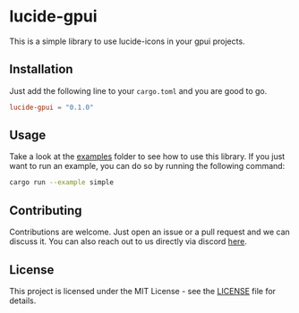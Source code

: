 # lucide-gpui

This is a simple library to use lucide-icons in your gpui projects.

## Installation

Just add the following line to your `cargo.toml` and you are good to go.

```toml
lucide-gpui = "0.1.0"
```

## Usage

Take a look at the [examples](./lucide-gpui/examples) folder to see how to use this library.
If you just want to run an example, you can do so by running the following command:

```sh
cargo run --example simple
```

## Contributing

Contributions are welcome. Just open an issue or a pull request and we can discuss it.
You can also reach out to us directly via discord [here](https://discord.gg/aF3J2X42cE).

## License

This project is licensed under the MIT License - see the [LICENSE](./LICENSE) file for details.
